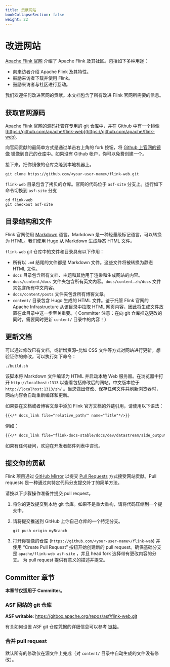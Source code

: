 ```yaml
---
title: 贡献网站
bookCollapseSection: false
weight: 22
---
```


# 改进网站

[Apache Flink 官网](http://flink.apache.org) 介绍了 Apache Flink 及其社区。包括如下多种用途：

- 向来访者介绍 Apache Flink 及其特性。
- 鼓励来访者下载并使用 Flink。
- 鼓励来访者与社区进行互动。

我们欢迎任何改进官网的贡献。本文档包含了所有改进 Flink 官网所需要的信息。

## 获取官网源码

Apache Flink 官网的源码托管在专用的 [git](http://git-scm.com/) 仓库中，并在 Github 中有一个镜像 [https://github.com/apache/flink-web](https://github.com/apache/flink-web).

向官网贡献的最简单方式是通过单击右上角的 fork 按钮，将 [Github 上官网的镜像](https://github.com/apache/flink-web) 镜像到自己的仓库中。如果没有 Github 帐户，你可以免费创建一个。

接下来，把你镜像的仓库克隆到本地机器上。

```
git clone https://github.com/<your-user-name>/flink-web.git
```

`flink-web` 目录包含了拷贝的仓库。官网的代码位于 `asf-site` 分支上。运行如下命令切换到 `asf-site` 分支

```
cd flink-web
git checkout asf-site
```

## 目录结构和文件

Flink 官网使用 [Markdown](http://daringfireball.net/projects/markdown/) 语言。Markdown 是一种轻量级标记语言，可以转换为 HTML。我们使用 [Hugo](https://gohugo.io/) 从 Markdown 生成静态 HTML 文件。

`flink-web` git 仓库中的文件和目录具有以下作用：

- 所有以 `.md` 结尾的文件都是 Markdown 文件。这些文件将被转换为静态 HTML 文件。
- `docs` 目录包含所有文档、主题和其他用于渲染和生成网站的内容。
- `docs/content/docs` 文件夹包含所有英文内容。`docs/content.zh/docs` 文件夹包含所有中文内容。
- `docs/content/posts` 文件夹包含所有博客文章。
- `content/` 目录包含 Hugo 生成的 HTML 文件。鉴于托管 Flink 官网的 Apache Infrastructure 从该目录中拉取 HTML 网页内容，因此将生成文件放置在此目录中这一步至关重要。（ Committer 注意：在向 git 仓库推送更改的同时，需要同时更新 `content/` 目录中的内容！）

## 更新文档

可以通过修改已有文档，或新增资源–比如 CSS 文件等方式对网站进行更新。想验证你的修改，可以执行如下命令：

```
./build.sh
```

该脚本将 Markdown 文件编译为 HTML 并启动本地 Web 服务器。在浏览器中打开 `http://localhost:1313` 以查看包括修改后的网站。中文版本位于 `http://localhost:1313/zh/` 。当您做出修改、保存任何文件并刷新浏览器时，网站内容会自动重新编译和更新。

如果要在文档或者博客文章中添加 Flink 官方文档的外链引用，请使用以下语法：

```markdown
{{</* docs_link file="relative_path/" name="Title"*/>}}
```

例如：

```markdown
{{</* docs_link file="flink-docs-stable/docs/dev/datastream/side_output/" name="Side Output"*/>}}
```

如果有任何疑问，欢迎在开发者邮件列表中咨询。

## 提交你的贡献

Flink 项目通过 [GitHub Mirror](https://github.com/apache/flink-web) 以提交 [Pull Requests](https://help.github.com/articles/using-pull-requests) 方式接受网站贡献。Pull requests 是一种通过向特定代码分支提交补丁的简单方法。

请按以下步骤操作准备并提交 pull request。

1. 将你的更改提交到本地 git 仓库。如果不是重大重构，请将代码压缩到一个提交中。

2. 请将提交推送到 GitHub 上你自己仓库的一个特定分支。

   ```
   git push origin myBranch
   ```

3. 打开你镜像的仓库 (`https://github.com/<your-user-name>/flink-web`) 并使用 “Create Pull Request” 按钮开始创建新的 pull request。确保基础分支是 `apache/flink-web asf-site` ，并且 head fork 选择带有更改内容的分支。 为 pull request 提供有意义的描述并提交。

## Committer 章节

**本章节仅适用于 Committer。**

### ASF 网站的 git 仓库

**ASF writable**: https://gitbox.apache.org/repos/asf/flink-web.git

有关如何设置 ASF git 仓库凭据的详细信息可以参考 [链接](https://gitbox.apache.org/)。

### 合并 pull request

默认所有的修改仅在源文件上完成（对 `content/` 目录中自动生成的文件没有修改）。
